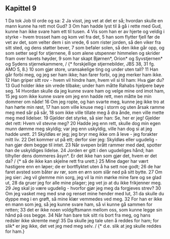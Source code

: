 ## Kapittel 9

1 Da tok Job til orde og sa:
2 Ja visst, jeg vet at det er så; hvordan skulle en mann kunne ha rett mot Gud?
3 Om han hadde lyst til å gå i rette med Gud, kunne han ikke svare ham ett til tusen.
4 Vis som han er av hjerte og veldig i styrke - hvem trosset ham og kom vel fra det,
5 han som flytter fjell før de vet av det, som velter dem i sin vrede,
6 som rister jorden, så den viker fra sitt sted, og dens støtter bever,
7 som befaler solen, så den ikke går opp, og som setter segl for stjernene,
8 som alene utspenner himmelen og skrider fram over havets høyder,
9 som har skapt Bjørnen*, Orion* og Syvstjernen* og Sydens stjernekammere, / {* forskjellige stjernebilder, JBS 38, 31 fg. AMO 5, 8.}
10 som gjør store, uransakelige ting og under uten tall?
11 Han går forbi meg, og jeg ser ham ikke; han farer forbi, og jeg merker ham ikke.
12 Han griper sitt rov - hvem vil hindre ham, hvem vil si til ham: Hva gjør du?
13 Gud holder ikke sin vrede tilbake; under ham måtte Rahabs hjelpere bøye seg.
14 Hvordan skulle da jeg kunne svare ham og velge mine ord imot ham,
15 jeg som ikke kunne svare om jeg enn hadde rett, men måtte be min dommer om nåde!
16 Om jeg ropte, og han svarte meg, kunne jeg ikke tro at han hørte min røst,
17 han som ville knuse meg i storm og uten årsak ramme meg med sår på sår,
18 som ikke ville tillate meg å dra ånde, men ville mette meg med lidelser.
19 Gjelder det styrke, så sier han: Se, her er jeg! Gjelder det rett: Hvem vil stevne meg?
20 Hadde jeg enn rett, skulle dog min egen munn dømme meg skyldig; var jeg enn uskyldig, ville han dog si at jeg hadde urett.
21 Skyldløs er jeg; jeg bryr meg ikke om å leve - jeg forakter mitt liv.
22 Det kommer ut på ett; derfor sier jeg: Skyldløs eller ugudelig - han gjør dem begge til intet.
23 Når svepen brått rammer med død, spotter han de uskyldiges lidelse.
24 Jorden er gitt i den ugudeliges hånd; han tilhyller dens dommeres åsyn*. Er det ikke han som gjør det, hvem er det da? / {* så de ikke kan skjelne rett fra urett.}
25 Mine dager har vært hastigere enn en løper; de er bortflyktet uten å ha sett noe godt;
26 de har faret avsted som båter av rør, som en ørn som slår ned på sitt bytte.
27 Om jeg sier: Jeg vil glemme min sorg, jeg vil la min mørke mine fare og se glad ut,
28 da gruer jeg for alle mine plager; jeg vet jo at du ikke frikjenner meg.
29 Jeg skal jo være ugudelig - hvorfor gjør jeg meg da forgjeves strev?
30 Om jeg vasket meg med snø og renset mine hender med lut,
31 da skulle du dyppe meg i en grøft, så mine klær vemmedes ved meg.
32 For han er ikke en mann som jeg, så jeg kunne svare ham, så vi kunne gå sammen for retten;
33 det er ikke noen voldgiftsmann mellom oss, som kunne legge sin hånd på oss begge.
34 Når han bare tok sitt ris bort fra meg, og hans redsler ikke skremte meg!
35 Da skulle jeg tale uten å reddes for ham; for slik* er jeg ikke, det vet jeg med meg selv. / {* d.e. slik at jeg skulle reddes for ham.}

